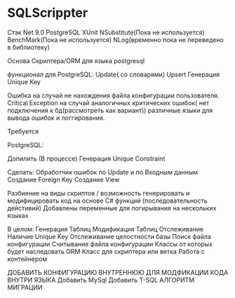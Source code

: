 # SQLScrippter
Стэк
Net 9.0
PostgreSQL
XUnit
NSubstitute(Пока не используется)
BenchMark(Пока не используется)
NLog(временно пока не переведено в библиотеку)


Основа Скриптера/ORM для языка postgresql

функционал для PostgreSQL:
Update( со словарями)
Upsert
Генерация Unique Key

Ошибка на случай не нахождения файла конфигурации пользователя.
Critical Exception на случай аналогичных критических ошибок( нет подключения к бд(рассмотреть как вариант))
различные языки для вывода ошибок и логгирования.




Требуется

PostgreSQL:

Допилить
(В процессе) Генерация Unique Constraint 

Сделать:
Обработчик ошибок по Update и по Входным данным
Создание Foreign Key
Создание View


Разбиение на виды скриптов / возможность генерировать и модифицировать код на основе C# функций
(последовательность дейстивий)
Добавлены переменные для логирывания на нескольких языках




В целом:
Генерация Таблиц
Модификация Таблиц
Отслеживание Наличие Unique Key 
Отслеживание целостности базы
Поиск файла конфигурации
Считывание файла конфигурации
Классы от которых будет наследовать ORM
Класс для скриптера или ветка
Работа с контейнером

ДОБАВИТЬ КОНФИГУРАЦИЮ ВНУТРЕННЮЮ ДЛЯ МОДФИКАЦИИ КОДА ВНУТРИ ЯЗЫКА
Добавить MySql
Добавить T-SQL
АЛГОРИТМ МИГРАЦИИ
